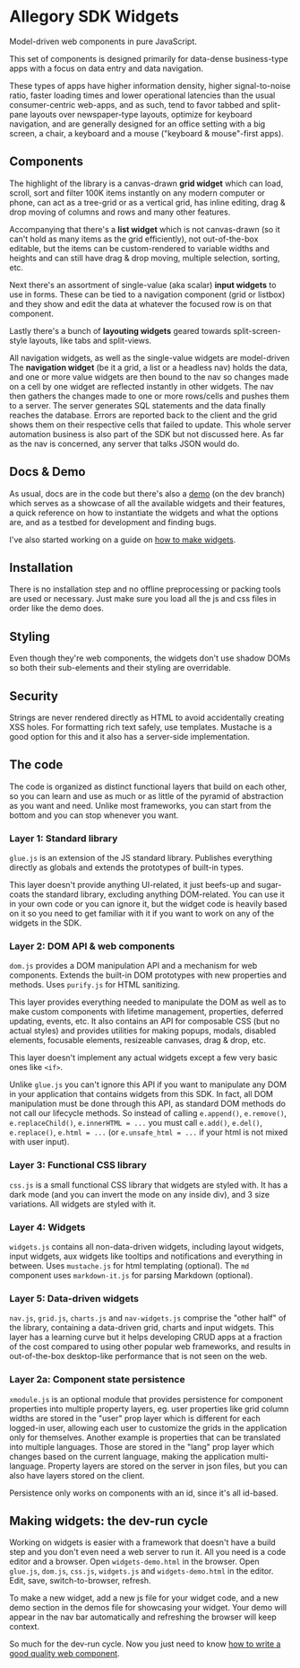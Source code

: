 
# Allegory SDK Widgets

Model-driven web components in pure JavaScript.

This set of components is designed primarily for data-dense business-type
apps with a focus on data entry and data navigation.

These types of apps have higher information density, higher signal-to-noise
ratio, faster loading times and lower operational latencies than the usual
consumer-centric web-apps, and as such, tend to favor tabbed and split-pane
layouts over newspaper-type layouts, optimize for keyboard navigation,
and are generally designed for an office setting with a big screen, a chair,
a keyboard and a mouse ("keyboard & mouse"-first apps).

## Components

The highlight of the library is a canvas-drawn **grid widget** which can load,
scroll, sort and filter 100K items instantly on any modern computer or phone,
can act as a tree-grid or as a vertical grid, has inline editing, drag & drop
moving of columns and rows and many other features.

Accompanying that there's a **list widget** which is not canvas-drawn (so it
can't hold as many items as the grid efficiently), not out-of-the-box editable,
but the items can be custom-rendered to variable widths and heights and can
still have drag & drop moving, multiple selection, sorting, etc.

Next there's an assortment of single-value (aka scalar) **input widgets** to
use in forms. These can be tied to a navigation component (grid or listbox)
and they show and edit the data at whatever the focused row is on that component.

Lastly there's a bunch of **layouting widgets** geared towards split-screen-style
layouts, like tabs and split-views.

All navigation widgets, as well as the single-value widgets are model-driven
The **navigation widget** (be it a grid, a list or a headless nav) holds
the data, and one or more value widgets are then bound to the nav so changes
made on a cell by one widget are reflected instantly in other widgets.
The nav then gathers the changes made to one or more rows/cells and
pushes them to a server. The server generates SQL statements and the data
finally reaches the database. Errors are reported back to the client and the
grid shows them on their respective cells that failed to update. This whole
server automation business is also part of the SDK but not discussed here.
As far as the nav is concerned, any server that talks JSON would do.

## Docs & Demo

As usual, docs are in the code but there's also a [demo] (on the dev branch)
which serves as a showcase of all the available widgets and their features,
a quick reference on how to instantiate the widgets and what the options are,
and as a testbed for development and finding bugs.

I've also started working on a guide on [how to make widgets][making-widgets].

## Installation

There is no installation step and no offline preprocessing or packing tools
are used or necessary. Just make sure you load all the js and css files in
order like the demo does.

## Styling

Even though they're web components, the widgets don't use shadow DOMs so
both their sub-elements and their styling are overridable.

## Security

Strings are never rendered directly as HTML to avoid accidentally creating
XSS holes. For formatting rich text safely, use templates. Mustache is a good
option for this and it also has a server-side implementation.

## The code

The code is organized as distinct functional layers that build on each other,
so you can learn and use as much or as little of the pyramid of abstraction
as you want and need. Unlike most frameworks, you can start from the bottom
and you can stop whenever you want.

### Layer 1: Standard library

`glue.js` is an extension of the JS standard library. Publishes everything
directly as globals and extends the prototypes of built-in types.

This layer doesn't provide anything UI-related, it just beefs-up and sugar-coats
the standard library, excluding anything DOM-related. You can use it in your
own code or you can ignore it, but the widget code is heavily based on it so
you need to get familiar with it if you want to work on any of the widgets
in the SDK.

### Layer 2: DOM API & web components

`dom.js` provides a DOM manipulation API and a mechanism for web components.
Extends the built-in DOM prototypes with new properties and methods.
Uses `purify.js` for HTML sanitizing.

This layer provides everything needed to manipulate the DOM as well as to make
custom components with lifetime management, properties, deferred updating,
events, etc. It also contains an API for composable CSS (but no actual styles)
and provides utilities for making popups, modals, disabled elements,
focusable elements, resizeable canvases, drag & drop, etc.

This layer doesn't implement any actual widgets except a few very basic ones
like `<if>`.

Unlike `glue.js` you can't ignore this API if you want to manipulate any DOM
in your application that contains widgets from this SDK. In fact, all DOM
manipulation must be done through this API, as standard DOM methods do not
call our lifecycle methods. So instead of calling `e.append()`, `e.remove()`,
`e.replaceChild()`, `e.innerHTML = ...` you must call `e.add()`, `e.del()`,
`e.replace()`, `e.html = ...` (or `e.unsafe_html = ...` if your html is not
mixed with user input).

### Layer 3: Functional CSS library

`css.js` is a small functional CSS library that widgets are styled with.
It has a dark mode (and you can invert the mode on any inside div),
and 3 size variations. All widgets are styled with it.

### Layer 4: Widgets

`widgets.js` contains all non-data-driven widgets, including layout widgets,
input widgets, aux widgets like tooltips and notifications and everything
in between. Uses `mustache.js` for html templating (optional).
The `md` component uses `markdown-it.js` for parsing Markdown (optional).

### Layer 5: Data-driven widgets

`nav.js`, `grid.js`, `charts.js` and `nav-widgets.js` comprise the "other half"
of the library, containing a data-driven grid, charts and input widgets. This
layer has a learning curve but it helps developing CRUD apps at a fraction of
the cost compared to using other popular web frameworks, and results in
out-of-the-box desktop-like performance that is not seen on the web.

### Layer 2a: Component state persistence

`xmodule.js` is an optional module that provides persistence for component
properties into multiple property layers, eg. user properties like grid column
widths are stored in the "user" prop layer which is different for each logged-in user,
allowing each user to customize the grids in the application only for themselves.
Another example is properties that can be translated into multiple languages.
Those are stored in the "lang" prop layer which changes based on the current language,
making the application multi-language. Property layers are stored on the server in
json files, but you can also have layers stored on the client.

Persistence only works on components with an id, since it's all id-based.

## Making widgets: the dev-run cycle

Working on widgets is easier with a framework that doesn't have a build
step and you don't even need a web server to run it. All you need is a code
editor and a browser. Open `widgets-demo.html` in the browser. Open `glue.js`,
`dom.js`, `css.js`, `widgets.js` and `widgets-demo.html` in the editor.
Edit, save, switch-to-browser, refresh.

To make a new widget, add a new js file for your widget code, and a new demo
section in the demos file for showcasing your widget. Your demo will appear
in the nav bar automatically and refreshing the browser will keep context.

So much for the dev-run cycle. Now you just need to know [how to write
a good quality web component][making-widgets].


[demo]: https://raw.githack.com/allegory-software/allegory-sdk/dev/tests/www/widgets-demo.html
[making-widgets]: MAKING-WIDGETS.md
